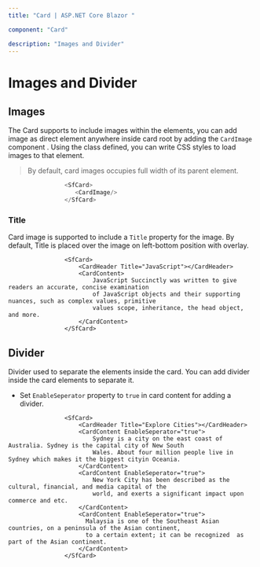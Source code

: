 ```yaml
---
title: "Card | ASP.NET Core Blazor "

component: "Card"

description: "Images and Divider"
---
```

<!-- markdownlint-disable MD036 -->

# Images and Divider

## Images

The Card supports to include images within the elements, you can add image as direct element anywhere inside card root by adding the `CardImage` component . Using the class defined, you can write CSS styles to load images to that element.

> By default, card images occupies full width of its parent element.

```csharp
                <SfCard>
                   <CardImage/>
                </SfCard>
```

### Title

Card image is supported to include a `Title` property for the image. By default, Title is placed over the image on left-bottom position with overlay.

```csharp>
                <SfCard>
                    <CardHeader Title="JavaScript"></CardHeader>
                    <CardContent>
                        JavaScript Succinctly was written to give readers an accurate, concise examination
                        of JavaScript objects and their supporting nuances, such as complex values, primitive
                        values scope, inheritance, the head object, and more.
                    </CardContent>
                </SfCard>
```

## Divider

Divider used to separate the elements inside the card. You can add divider inside the card elements to separate it.

* Set `EnableSeperator` property to `true` in card content for adding a divider.

```csharp>
                <SfCard>
                    <CardHeader Title="Explore Cities"></CardHeader>
                    <CardContent EnableSeperator="true">
                        Sydney is a city on the east coast of Australia. Sydney is the capital city of New South
                        Wales. About four million people live in Sydney which makes it the biggest cityin Oceania.
                    </CardContent>
                    <CardContent EnableSeperator="true">
                        New York City has been described as the cultural, financial, and media capital of the
                        world, and exerts a significant impact upon commerce and etc.
                    </CardContent>
                    <CardContent EnableSeperator="true">
                      Malaysia is one of the Southeast Asian countries, on a peninsula of the Asian continent,
                      to a certain extent; it can be recognized  as part of the Asian continent.
                    </CardContent>
                </SfCard>
```
